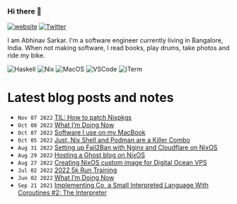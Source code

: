 ### Hi there 👋

[![website](https://img.shields.io/badge/abhinavsarkar.net-blueviolet?style=for-the-badge)](https://abhinavsarkar.net)
[![Twitter](https://img.shields.io/badge/@abhin4v-1DA1F2?style=for-the-badge&logo=twitter&logoColor=white)](https://twitter.com/abhin4v)

I am Abhinav Sarkar. I'm a software engineer currently living in Bangalore, India. When not making software, I read books, play drums, take photos and ride my bike.

![Haskell](https://img.shields.io/badge/Haskell-5D4F85?style=for-the-badge&logo=haskell&logoColor=white)
![Nix](https://img.shields.io/badge/NixOS-5277C3?style=for-the-badge&logo=nixos&logoColor=white)
![MacOS](https://img.shields.io/badge/mac%20os-000000?style=for-the-badge&logo=apple&logoColor=white)
![VSCode](https://img.shields.io/badge/VSCode-0078D4?style=for-the-badge&logo=visual%20studio%20code&logoColor=white)
![iTerm](https://img.shields.io/badge/iTerm2-000000?style=for-the-badge&logo=iterm2&logoColor=white)

# Latest blog posts and notes
<!-- BLOG-POST-LIST:START -->
 - <code>Nov 07 2022</code> [TIL: How to patch Nixpkgs](https://notes.abhinavsarkar.net/2022/patching-nixpkgs) 
 - <code>Oct 08 2022</code> [What I’m Doing Now](https://abhinavsarkar.net/now/) 
 - <code>Oct 07 2022</code> [Software I use on my MacBook](https://notes.abhinavsarkar.net/2022/software-i-use) 
 - <code>Oct 05 2022</code> [Just, Nix Shell and Podman are a Killer Combo](https://notes.abhinavsarkar.net/2022/just-nix-podman-combo) 
 - <code>Aug 31 2022</code> [Setting up Fail2Ban with Nginx and Cloudflare on NixOS](https://notes.abhinavsarkar.net/2022/fail2ban-nginx-cloudflare-nixos) 
 - <code>Aug 29 2022</code> [Hosting a Ghost blog on NixOS](https://notes.abhinavsarkar.net/2022/ghost-on-nixos) 
 - <code>Aug 27 2022</code> [Creating NixOS custom image for Digital Ocean VPS](https://notes.abhinavsarkar.net/2022/DO-nixos-image) 
 - <code>Jul 02 2022</code> [2022 5k Run Training](https://notes.abhinavsarkar.net/2022/5k-training) 
 - <code>Jun 02 2022</code> [What I’m Doing Now](https://abhinavsarkar.net/now/2022-06-02/) 
 - <code>Sep 21 2021</code> [Implementing Co, a Small Interpreted Language With Coroutines #2: The
Interpreter](https://abhinavsarkar.net/posts/implementing-co-2/) <!-- BLOG-POST-LIST:END -->
